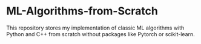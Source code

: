 # ML-Algorithms-from-Scratch
This repository stores my implementation of classic ML algorithms with Python and C++ from scratch without packages like Pytorch or scikit-learn.

